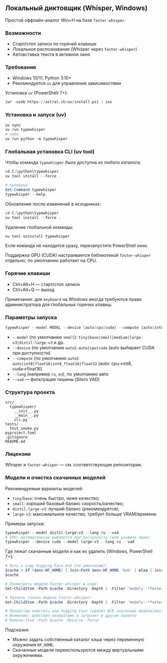 ## Локальный диктовщик (Whisper, Windows)

Простой оффлайн-аналог Win+H на базе `faster-whisper`.

### Возможности
- Старт/стоп записи по горячей клавише
- Локальное распознавание (Whisper через `faster-whisper`)
- Автовставка текста в активное окно

### Требования
- Windows 10/11, Python 3.10+
- Рекомендуется `uv` для управления зависимостями

Установка `uv` (PowerShell 7+):
```powershell
iwr -useb https://astral.sh/uv/install.ps1 | iex
```

### Установка и запуск (uv)
```powershell
uv sync
uv run typewhisper
# либо
uv run python -m typewhisper
```

### Глобальная установка CLI (uv tool)
Чтобы команда `typewhisper` была доступна из любого каталога:

```powershell
cd C:\python\typewhisper
uv tool install --force .

# проверка
Get-Command typewhisper
typewhisper --help
```

Обновление после изменений в исходниках:

```powershell
cd C:\python\typewhisper
uv tool install --force .
```

Удаление глобальной команды:

```powershell
uv tool uninstall typewhisper
```

Если команда не находится сразу, перезапустите PowerShell окно.

Поддержка GPU (CUDA) настраивается библиотекой `faster-whisper` отдельно; по умолчанию работает на CPU.

### Горячие клавиши
- Ctrl+Alt+H — старт/стоп записи
- Ctrl+Alt+Q — выход

Примечание: для `keyboard` на Windows иногда требуются права администратора для глобальных горячих клавиш.

### Параметры запуска
```powershell
typewhisper --model MODEL --device {auto|cpu|cuda} --compute {auto|int8|float16|int8_float16|float32} --lang LANG --vad
```
- `--model` (по умолчанию `small`): `tiny|base|small|medium|large-v3|distil-large-v3` и др.
- `--device` (по умолчанию `auto`): `auto|cpu|cuda` (auto выбирает CUDA при доступности)
- `--compute` (по умолчанию `auto`): `auto|int8|float16|int8_float16|float32` (auto: cpu→int8, cuda→float16)
- `--lang` (например `ru`, `en`), по умолчанию авто
- `--vad` — фильтрация тишины (Silero VAD)

### Структура проекта
```
src/
  typewhisper/
    __init__.py
    __main__.py
    cli.py
tests/
  test_smoke.py
pyproject.toml
.gitignore
README.md
```

### Лицензии
Whisper и `faster-whisper` — см. соответствующие репозитории.


### Модели и очистка скачанных моделей

Рекомендуемые варианты моделей:
- `tiny`/`base`: очень быстро, ниже качество;
- `small`: хороший базовый баланс скорость/качество;
- `distil-large-v3`: лучший баланс (рекомендуется);
- `large-v3`: максимальное качество, требует больше VRAM/времени.

Примеры запуска:
```powershell
typewhisper --model distil-large-v3 --lang ru --vad
# GPU: автоматически выберется при доступности (или укажите явно)
typewhisper --device cuda --model large-v3 --lang ru --vad
```

Где лежат скачанные модели и как их удалить (Windows, PowerShell 7+):
```powershell
# Путь к кэшу Hugging Face Hub (по умолчанию):
$cache = if ($env:HF_HOME) { Join-Path $env:HF_HOME 'hub' } else { Join-Path $env:USERPROFILE '.cache\huggingface\hub' }
$cache

# Посмотреть модели faster-whisper в кэше:
Get-ChildItem -Path $cache -Directory -Depth 1 -Filter 'models--*faster-whisper*' | Select-Object FullName

# Удалить только модели faster-whisper:
Get-ChildItem -Path $cache -Directory -Depth 1 -Filter 'models--*faster-whisper*' | Remove-Item -Recurse -Force

# Полностью очистить кэш Hugging Face (удалит ВСЕ скачанные модели/веса из Hub):
# Внимание: действие необратимо и затронет и другие проекты
# Remove-Item -Path $cache -Recurse -Force
```

Подсказки:
- Можно задать собственный каталог кэша через переменную окружения `HF_HOME`.
- Скачанные модели переиспользуются между виртуальными окружениями.
